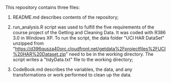 This repository contains three files:

1. README.md describes contents of the repository;

2. run_analysis.R script was used to fulfill the five requirements of the course project 
of the Getting and Cleaning Data. It was coded with R386 3.0 in Windows XP. To run the 
script, the data folder "UCI HAR DataSet" unzipped from 
"https://d396qusza40orc.cloudfront.net/getdata%2Fprojectfiles%2FUCI%20HAR%20Dataset.zip"
need to be in the working directory. The script writes a "tidyData.txt" file to the
working directory;

3. CodeBook.md describes the variables, the data, and any transformations or work
performed to clean up the data. 





